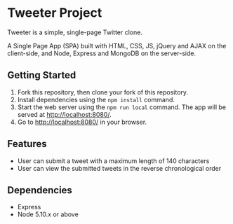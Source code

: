 # Tweeter Project

Tweeter is a simple, single-page Twitter clone.

A Single Page App (SPA) built with HTML, CSS, JS, jQuery and AJAX on the client-side, and Node, Express and MongoDB on the server-side. 


## Getting Started

1. Fork this repository, then clone your fork of this repository.
2. Install dependencies using the `npm install` command.
3. Start the web server using the `npm run local` command. The app will be served at <http://localhost:8080/>.
4. Go to <http://localhost:8080/> in your browser.


## Features

 - User can submit a tweet with a maximum length of 140 characters
 - User can view the submitted tweets in the reverse chronological order


## Dependencies

- Express
- Node 5.10.x or above

